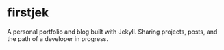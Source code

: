 # firstjek
A personal portfolio and blog built with Jekyll. Sharing projects, posts, and the path of a developer in progress.
